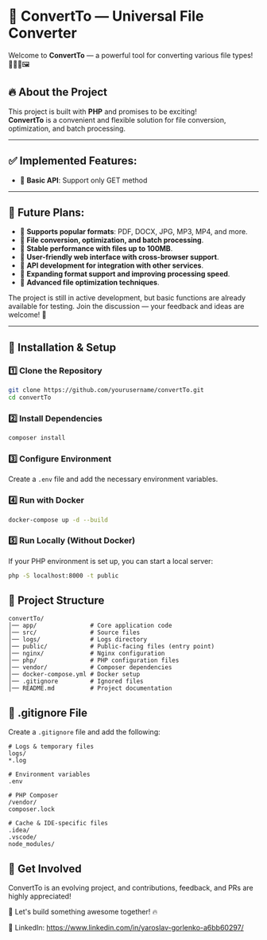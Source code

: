 # 🚀 ConvertTo — Universal File Converter  

Welcome to **ConvertTo** — a powerful tool for converting various file types! 📄🎥🎵🖼  

## 🔥 About the Project  
This project is built with **PHP** and promises to be exciting!  
**ConvertTo** is a convenient and flexible solution for file conversion, optimization, and batch processing.  

---

## ✅ Implemented Features:
- 🔹 **Basic API**: Support only GET method
---

## 🚀 Future Plans:
- 🔹 **Supports popular formats**: PDF, DOCX, JPG, MP3, MP4, and more.  
- 🔹 **File conversion, optimization, and batch processing**.  
- 🔹 **Stable performance with files up to 100MB**.  
- 🔹 **User-friendly web interface with cross-browser support**.  
- 🔹 **API development for integration with other services**.  
- 🔹 **Expanding format support and improving processing speed**.  
- 🔹 **Advanced file optimization techniques**.  

The project is still in active development, but basic functions are already available for testing. Join the discussion — your feedback and ideas are welcome! 💪  

---

## 🔧 Installation & Setup  

### 1️⃣ Clone the Repository  
```sh
git clone https://github.com/yourusername/convertTo.git
cd convertTo
```

### 2️⃣ Install Dependencies
```sh
composer install
```

### 3️⃣ Configure Environment
Create a `.env` file and add the necessary environment variables.

### 4️⃣ Run with Docker
```sh
docker-compose up -d --build
```

### 5️⃣ Run Locally (Without Docker)
If your PHP environment is set up, you can start a local server:
```sh
php -S localhost:8000 -t public
```

## 📂 Project Structure
```
convertTo/
│── app/               # Core application code
│── src/               # Source files
│── logs/              # Logs directory
│── public/            # Public-facing files (entry point)
│── nginx/             # Nginx configuration
│── php/               # PHP configuration files
│── vendor/            # Composer dependencies
│── docker-compose.yml # Docker setup
│── .gitignore         # Ignored files
│── README.md          # Project documentation
```

## 📌 .gitignore File
Create a `.gitignore` file and add the following:
```
# Logs & temporary files
logs/
*.log

# Environment variables
.env

# PHP Composer
/vendor/
composer.lock

# Cache & IDE-specific files
.idea/
.vscode/
node_modules/
```

## 📢 Get Involved
ConvertTo is an evolving project, and contributions, feedback, and PRs are highly appreciated!

🔧 Let's build something awesome together! 🔥

📩 LinkedIn: https://www.linkedin.com/in/yaroslav-gorlenko-a6bb60297/